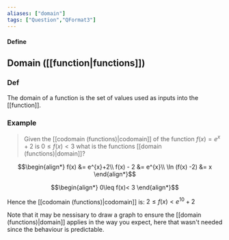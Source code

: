 ```yaml
---
aliases: ["domain"]
tags: ["Question","QFormat3"]
---
```


#### Define
## Domain ([[function|functions]])
### Def
The domain of a function is the set of values used as inputs into the [[function]].


### Example
> Given the [[codomain (functions)|codomain]] of the function $f(x)=e^{x}+2$ is $0\leq f(x)< 3$ what is the functions [[domain (functions)|domain]]?

$$\begin{align*}
f(x) &= e^{x}+2\\
f(x) - 2 &= e^{x}\\
\ln (f(x) -2) &= x
\end{align*}$$

$$\begin{align*}
0\leq f(x)< 3 
\end{align*}$$

Hence the [[codomain (functions)|codomain]] is: $2\leq f(x) < e^{10} +2$

Note that it may be nessisary to draw a graph to ensure the [[domain (functions)|domain]] applies in the way you expect, here that wasn't needed since the behaviour is predictable.